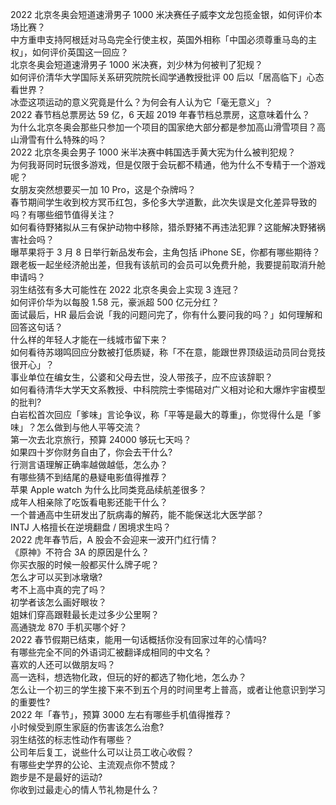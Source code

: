 2022 北京冬奥会短道速滑男子 1000 米决赛任子威李文龙包揽金银，如何评价本场比赛？  
中方重申支持阿根廷对马岛完全行使主权，英国外相称「中国必须尊重马岛的主权」，如何评价英国这一回应？  
北京冬奥会短道速滑男子 1000 米决赛，刘少林为何被判了犯规？  
如何评价清华大学国际关系研究院院长阎学通教授批评 00 后以「居高临下」心态看世界？  
冰壶这项运动的意义究竟是什么？为何会有人认为它「毫无意义」？  
2022 春节档总票房达 59 亿，6 天超 2019 年春节档总票房，这意味着什么？  
为什么北京冬奥会那些只参加一个项目的国家绝大部分都是参加高山滑雪项目？高山滑雪有什么特殊的吗？  
2022 北京冬奥会男子 1000 米半决赛中韩国选手黄大宪为什么被判犯规？  
为何我哥同时玩很多游戏，但是仅限于会玩都不精通，他为什么不专精于一个游戏呢？  
女朋友突然想要买一加 10 Pro，这是个杂牌吗？  
春节期间学生收到校方冥币红包，多伦多大学道歉，此次失误是文化差异导致的吗？有哪些细节值得关注？  
如何看待野猪拟从三有保护动物中移除，猎杀野猪不再违法犯罪？这能解决野猪祸害社会吗？  
曝苹果将于 3 月 8 日举行新品发布会，主角包括 iPhone SE，你都有哪些期待？  
跟老板一起坐经济舱出差，但我有该航司的会员可以免费升舱，我要提前取消升舱申请吗？  
羽生结弦有多大可能性在 2022 北京冬奥会上实现 3 连冠？  
如何评价华为以每股 1.58 元，豪派超 500 亿元分红？  
面试最后，HR 最后会说「我的问题问完了，你有什么要问我的吗？」如何理解和回答这句话？  
什么样的年轻人才能在一线城市留下来？  
如何看待苏翊鸣回应分数被打低质疑，称「不在意，能跟世界顶级运动员同台竞技很开心」？  
事业单位在编女生，公婆和父母去世，没人带孩子，应不应该辞职？  
如何看待清华大学天文系教授、中科院院士李惕碚对广义相对论和大爆炸宇宙模型的批判?  
白岩松首次回应「爹味」言论争议，称「平等是最大的尊重」，你觉得什么是「爹味」？怎么做到与他人平等交流？  
第一次去北京旅行，预算 24000 够玩七天吗？  
如果四十岁你财务自由了，你会去干什么?  
行测言语理解正确率越做越低，怎么办？  
有哪些猜不到结尾的悬疑电影值得推荐？  
苹果 Apple watch 为什么比同类竞品续航差很多？  
成年人相亲除了吃饭看电影还能干什么？  
一个普通高中生研发出了朊病毒的解药，能不能保送北大医学部？  
INTJ 人格擅长在逆境翻盘 / 困境求生吗？  
2022 虎年春节后，A 股会不会迎来一波开门红行情？  
《原神》不符合 3A 的原因是什么？  
你买衣服的时候一般都买什么牌子呢？  
怎么才可以买到冰墩墩?  
考不上高中真的完了吗？  
初学者该怎么画好眼妆？  
姐妹们穿高跟鞋最长走过多少公里啊？  
高通骁龙 870 手机买哪个好？  
2022 春节假期已结束，能用一句话概括你没有回家过年的心情吗?  
有哪些完全不同的外语词汇被翻译成相同的中文名？  
喜欢的人还可以做朋友吗？  
高一选科，想选物化政，但玩的好的都选了物化地，怎么办？  
怎么让一个初三的学生接下来不到五个月的时间里考上普高，或者让他意识到学习的重要性?  
2022 年「春节」，预算 3000 左右有哪些手机值得推荐？  
小时候受到原生家庭的伤害该怎么治愈?  
羽生结弦的标志性动作有哪些？  
公司年后复工，说些什么可以让员工收心收假？  
有哪些史学界的公论、主流观点你不赞成？  
跑步是不是最好的运动?  
你收到过最走心的情人节礼物是什么？  
